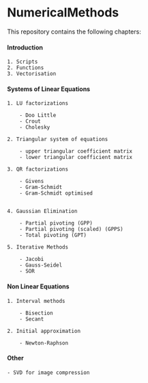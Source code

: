 # NumericalMethods #

This repository contains the following chapters:

#### Introduction ####

	1. Scripts
	2. Functions
	3. Vectorisation

#### Systems of Linear Equations ####

	1. LU factorizations

		- Doo Little
		- Crout
		- Cholesky

	2. Triangular system of equations

		- upper triangular coefficient matrix
		- lower triangular coefficient matrix

	3. QR factorizations

		- Givens
		- Gram-Schmidt
		- Gram-Schmidt optimised
		

	4. Gaussian Elimination

		- Partial pivoting (GPP)
		- Partial pivoting (scaled) (GPPS)
		- Total pivoting (GPT)

	5. Iterative Methods
	
		- Jacobi
		- Gauss-Seidel
		- SOR


#### Non Linear Equations ####

	1. Interval methods

		- Bisection
		- Secant

	2. Initial approximation

		- Newton-Raphson

#### Other ####

	- SVD for image compression
